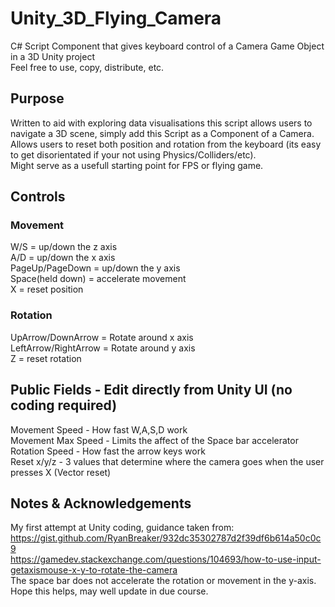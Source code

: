 # Unity_3D_Flying_Camera
C# Script Component that gives keyboard control of a Camera Game Object in a 3D Unity project<br/>Feel free to use, copy, distribute, etc.

## Purpose
Written to aid with exploring data visualisations this script allows users to navigate a 3D scene, simply add this Script as a Component of a Camera.<br/>Allows users to reset both position and rotation from the keyboard (its easy to get disorientated if your not using Physics/Colliders/etc).<br/>Might serve as a usefull starting point for FPS or flying game.

## Controls
### Movement
W/S = up/down the z axis<br/>
A/D = up/down the x axis<br/>
PageUp/PageDown = up/down the y axis<br/>
Space(held down) = accelerate movement<br/>
X = reset position
###  Rotation
UpArrow/DownArrow = Rotate around x axis<br/>
LeftArrow/RightArrow = Rotate around y axis<br/>
Z = reset rotation

## Public Fields - Edit directly from Unity UI (no coding required)
Movement Speed - How fast W,A,S,D work<br/>
Movement Max Speed - Limits the affect of the Space bar accelerator<br/>
Rotation Speed - How  fast the arrow keys work<br/>
Reset x/y/z - 3 values that determine where the camera goes when the user presses X (Vector reset)
## Notes & Acknowledgements
My first attempt at Unity coding, guidance taken from:<br/>
https://gist.github.com/RyanBreaker/932dc35302787d2f39df6b614a50c0c9<br/>https://gamedev.stackexchange.com/questions/104693/how-to-use-input-getaxismouse-x-y-to-rotate-the-camera<br/>
The space bar does not accelerate the rotation or movement in the y-axis.
Hope this helps, may well update in due course.

